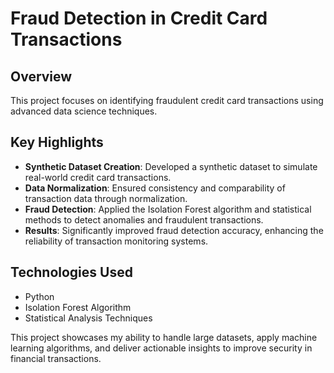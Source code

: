 # Fraud Detection in Credit Card Transactions

## Overview
This project focuses on identifying fraudulent credit card transactions using advanced data science techniques.

## Key Highlights

- **Synthetic Dataset Creation**: Developed a synthetic dataset to simulate real-world credit card transactions.
- **Data Normalization**: Ensured consistency and comparability of transaction data through normalization.
- **Fraud Detection**: Applied the Isolation Forest algorithm and statistical methods to detect anomalies and fraudulent transactions.
- **Results**: Significantly improved fraud detection accuracy, enhancing the reliability of transaction monitoring systems.

## Technologies Used

- Python
- Isolation Forest Algorithm
- Statistical Analysis Techniques

This project showcases my ability to handle large datasets, apply machine learning algorithms, and deliver actionable insights to improve security in financial transactions.
